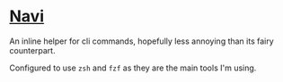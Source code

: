 # [Navi](https://github.com/denisidoro/navi)

An inline helper for cli commands, hopefully less annoying than its fairy counterpart.

Configured to use `zsh` and `fzf` as they are the main tools I'm using.
